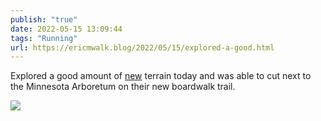 ```yaml
---
publish: "true"
date: 2022-05-15 13:09:44
tags: "Running"
url: https://ericmwalk.blog/2022/05/15/explored-a-good.html
---
```


Explored a good amount of [new](http://www.strava.com/activities/7148138461) terrain today and was able to cut next to the Minnesota Arboretum on their new boardwalk trail.



![](https://ericmwalk.blog/uploads/2022/459d463ff2.jpg)